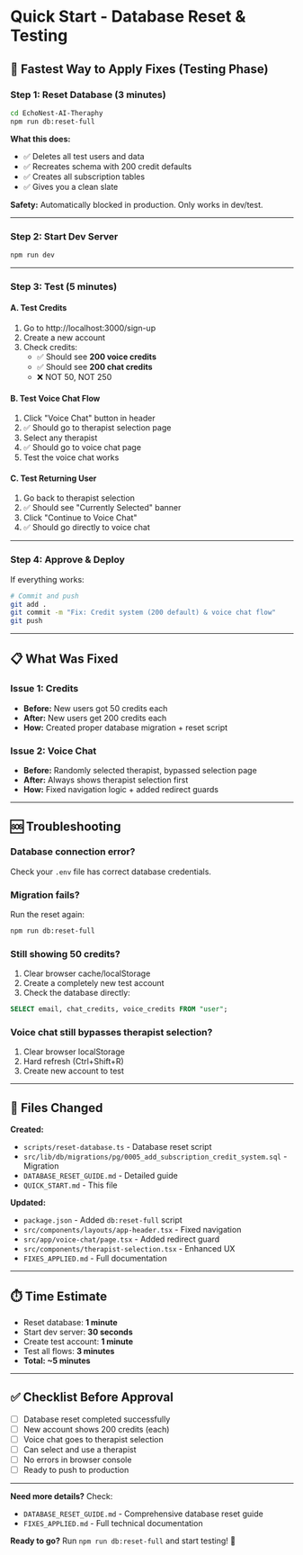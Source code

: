 # Quick Start - Database Reset & Testing

## 🚀 Fastest Way to Apply Fixes (Testing Phase)

### Step 1: Reset Database (3 minutes)
```bash
cd EchoNest-AI-Theraphy
npm run db:reset-full
```

**What this does:**
- ✅ Deletes all test users and data
- ✅ Recreates schema with 200 credit defaults
- ✅ Creates all subscription tables
- ✅ Gives you a clean slate

**Safety:** Automatically blocked in production. Only works in dev/test.

---

### Step 2: Start Dev Server
```bash
npm run dev
```

---

### Step 3: Test (5 minutes)

#### A. Test Credits
1. Go to http://localhost:3000/sign-up
2. Create a new account
3. Check credits:
   - ✅ Should see **200 voice credits**
   - ✅ Should see **200 chat credits**
   - ❌ NOT 50, NOT 250

#### B. Test Voice Chat Flow
1. Click "Voice Chat" button in header
2. ✅ Should go to therapist selection page
3. Select any therapist
4. ✅ Should go to voice chat page
5. Test the voice chat works

#### C. Test Returning User
1. Go back to therapist selection
2. ✅ Should see "Currently Selected" banner
3. Click "Continue to Voice Chat"
4. ✅ Should go directly to voice chat

---

### Step 4: Approve & Deploy

If everything works:
```bash
# Commit and push
git add .
git commit -m "Fix: Credit system (200 default) & voice chat flow"
git push
```

---

## 📋 What Was Fixed

### Issue 1: Credits
- **Before:** New users got 50 credits each
- **After:** New users get 200 credits each
- **How:** Created proper database migration + reset script

### Issue 2: Voice Chat
- **Before:** Randomly selected therapist, bypassed selection page
- **After:** Always shows therapist selection first
- **How:** Fixed navigation logic + added redirect guards

---

## 🆘 Troubleshooting

### Database connection error?
Check your `.env` file has correct database credentials.

### Migration fails?
Run the reset again:
```bash
npm run db:reset-full
```

### Still showing 50 credits?
1. Clear browser cache/localStorage
2. Create a completely new test account
3. Check the database directly:
```sql
SELECT email, chat_credits, voice_credits FROM "user";
```

### Voice chat still bypasses therapist selection?
1. Clear browser localStorage
2. Hard refresh (Ctrl+Shift+R)
3. Create new account to test

---

## 📂 Files Changed

**Created:**
- `scripts/reset-database.ts` - Database reset script
- `src/lib/db/migrations/pg/0005_add_subscription_credit_system.sql` - Migration
- `DATABASE_RESET_GUIDE.md` - Detailed guide
- `QUICK_START.md` - This file

**Updated:**
- `package.json` - Added `db:reset-full` script
- `src/components/layouts/app-header.tsx` - Fixed navigation
- `src/app/voice-chat/page.tsx` - Added redirect guard
- `src/components/therapist-selection.tsx` - Enhanced UX
- `FIXES_APPLIED.md` - Full documentation

---

## ⏱️ Time Estimate

- Reset database: **1 minute**
- Start dev server: **30 seconds**
- Create test account: **1 minute**
- Test all flows: **3 minutes**
- **Total: ~5 minutes**

---

## ✅ Checklist Before Approval

- [ ] Database reset completed successfully
- [ ] New account shows 200 credits (each)
- [ ] Voice chat goes to therapist selection
- [ ] Can select and use a therapist
- [ ] No errors in browser console
- [ ] Ready to push to production

---

**Need more details?** Check:
- `DATABASE_RESET_GUIDE.md` - Comprehensive database reset guide
- `FIXES_APPLIED.md` - Full technical documentation

**Ready to go?** Run `npm run db:reset-full` and start testing! 🎯

